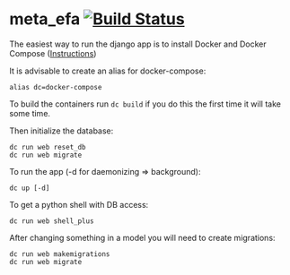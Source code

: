 # meta_efa [![Build Status](https://travis-ci.org/momorientes/metaEFA.svg)](https://travis-ci.org/momorientes/metaEFA)

The easiest way to run the django app is to install Docker and Docker Compose
([Instructions](https://docs.docker.com/compose/install/))


It is advisable to create an alias for docker-compose:
```
alias dc=docker-compose
```

To build the containers run `dc build` if you do this the first time it will take some time.

Then initialize the database:
```
dc run web reset_db
dc run web migrate
```


To run the app (-d for daemonizing => background):
```
dc up [-d]
```


To get a python shell with DB access:
```
dc run web shell_plus
```


After changing something in a model you will need to create migrations:
```
dc run web makemigrations
dc run web migrate
```
